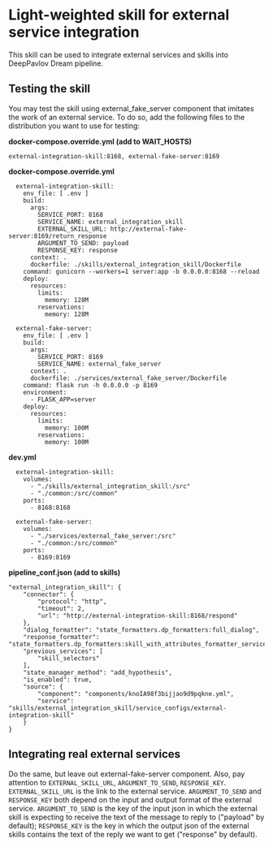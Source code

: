 # Light-weighted skill for external service integration

This skill can be used to integrate external services and skills into DeepPavlov Dream pipeline. 

## Testing the skill

You may test the skill using external_fake_server component that imitates the work of an external service.
To do so, add the following files to the distribution you want to use for testing:

__docker-compose.override.yml (add to WAIT_HOSTS)__
```
external-integration-skill:8168, external-fake-server:8169
```

__docker-compose.override.yml__
```
  external-integration-skill:
    env_file: [ .env ]
    build:
      args:
        SERVICE_PORT: 8168
        SERVICE_NAME: external_integration_skill
        EXTERNAL_SKILL_URL: http://external-fake-server:8169/return_response
        ARGUMENT_TO_SEND: payload
        RESPONSE_KEY: response
      context: .
      dockerfile: ./skills/external_integration_skill/Dockerfile
    command: gunicorn --workers=1 server:app -b 0.0.0.0:8168 --reload
    deploy:
      resources:
        limits:
          memory: 128M
        reservations:
          memory: 128M

  external-fake-server:
    env_file: [ .env ]
    build:
      args:
        SERVICE_PORT: 8169
        SERVICE_NAME: external_fake_server
      context: .
      dockerfile: ./services/external_fake_server/Dockerfile
    command: flask run -h 0.0.0.0 -p 8169
    environment:
      - FLASK_APP=server
    deploy:
      resources:
        limits:
          memory: 100M
        reservations:
          memory: 100M
```

__dev.yml__
```
  external-integration-skill:
    volumes:
      - "./skills/external_integration_skill:/src"
      - "./common:/src/common"
    ports:
      - 8168:8168

  external-fake-server:
    volumes:
      - "./services/external_fake_server:/src"
      - "./common:/src/common"
    ports:
      - 8169:8169
```

__pipeline_conf.json (add to skills)__ 
```
"external_integration_skill": {
    "connector": {
        "protocol": "http",
        "timeout": 2,
        "url": "http://external-integration-skill:8168/respond"
    },
    "dialog_formatter": "state_formatters.dp_formatters:full_dialog",
    "response_formatter": "state_formatters.dp_formatters:skill_with_attributes_formatter_service",
    "previous_services": [
        "skill_selectors"
    ],
    "state_manager_method": "add_hypothesis",
    "is_enabled": true,
    "source": {
        "component": "components/knoIA98f3bijjao9d9pqkne.yml",
        "service": "skills/external_integration_skill/service_configs/external-integration-skill"
    }
}
```

## Integrating real external services

Do the same, but leave out external-fake-server component. Also, pay attention to ```EXTERNAL_SKILL_URL```, ```ARGUMENT_TO_SEND```, ```RESPONSE_KEY```. ```EXTERNAL_SKILL_URL``` is the link to the external service. ```ARGUMENT_TO_SEND``` and ```RESPONSE_KEY``` both depend on the input and output format of the external service. ```ARGUMENT_TO_SEND``` is the key of the input json in which the external skill is expecting to receive the text of the message to reply to ("payload" by default); ```RESPONSE_KEY``` is the key in which the output json of the external skills contains the text of the reply we want to get ("response" by default).